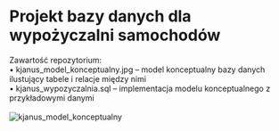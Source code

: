 # Projekt bazy danych dla wypożyczalni samochodów
Zawartość repozytorium: <br/>
•	kjanus_model_konceptualny.jpg – model konceptualny bazy danych ilustujący tabele i relacje między nimi<br/>
•	kjanus_wypozyczalnia.sql – implementacja modelu konceptualnego z przykładowymi danymi <br/>
<br/>
![kjanus_model_konceptualny](https://github.com/user-attachments/assets/4f5a3fd6-f136-482d-aded-066e59c2d0ab)
